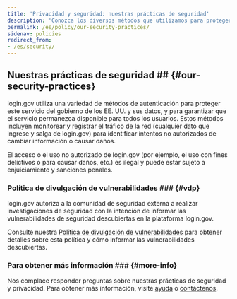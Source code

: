 ```yaml
---
title: 'Privacidad y seguridad: nuestras prácticas de seguridad'
description: 'Conozca los diversos métodos que utilizamos para proteger este servicio del gobierno de EE. UU. Y sus datos, y para garantizar que el servicio permanezca disponible para todos los usuarios.'
permalink: /es/policy/our-security-practices/
sidenav: policies
redirect_from:
- /es/security/
---
```


## Nuestras prácticas de seguridad ## {#our-security-practices}

login.gov utiliza una variedad de métodos de autenticación para proteger este servicio del gobierno de los EE. UU. y sus datos, y para garantizar que el servicio permanezca disponible para todos los usuarios. Estos métodos incluyen monitorear y registrar el tráfico de la red (cualquier dato que ingrese y salga de login.gov) para identificar intentos no autorizados de cambiar información o causar daños.

El acceso o el uso no autorizado de login.gov (por ejemplo, el uso con fines delictivos o para causar daños, etc.) es ilegal y puede estar sujeto a enjuiciamiento y sanciones penales.

### Política de divulgación de vulnerabilidades ### {#vdp}

login.gov autoriza a la comunidad de seguridad externa a realizar investigaciones de seguridad con la intención de informar las vulnerabilidades de seguridad descubiertas en la plataforma login.gov.

Consulte nuestra [Política de divulgación de vulnerabilidades](https://18f.gsa.gov/vulnerability-disclosure-policy/) para obtener detalles sobre esta política y cómo informar las vulnerabilidades descubiertas.

### Para obtener más información ### {#more-info}

Nos complace responder preguntas sobre nuestras prácticas de seguridad y privacidad. Para obtener más información, visite [ayuda](/es/help/) o [contáctenos](/es/contact/).

